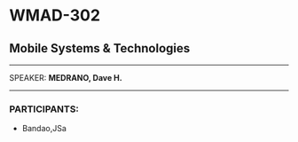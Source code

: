 # WMAD-302

## Mobile Systems & Technologies

---

SPEAKER: **MEDRANO, Dave H.**

---

### PARTICIPANTS:
- Bandao,JSa
